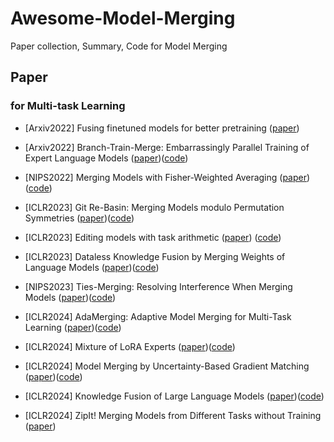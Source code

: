 # Awesome-Model-Merging

Paper collection, Summary, Code for Model Merging

## Paper

### for Multi-task Learning

+   [Arxiv2022] Fusing finetuned models for better pretraining ([paper](https://arxiv.org/pdf/2204.03044))
+   [Arxiv2022] Branch-Train-Merge: Embarrassingly Parallel Training of Expert Language Models ([paper](https://arxiv.org/pdf/2208.03306))([code](https://github.com/hadasah/btm))

+   [NIPS2022] Merging Models with Fisher-Weighted Averaging ([paper](https://proceedings.neurips.cc/paper_files/paper/2022/hash/70c26937fbf3d4600b69a129031b66ec-Abstract-Conference.html))([code](https://github.com/mmatena/model_merging))
+   [ICLR2023] Git Re-Basin: Merging Models modulo Permutation Symmetries ([paper](https://openreview.net/pdf?id=CQsmMYmlP5T))([code](https://github.com/samuela/git-re-basin))
+   [ICLR2023] Editing models with task arithmetic ([paper](https://openreview.net/pdf?id=6t0Kwf8-jrj)) ([code](https://github.com/mlfoundations/task_vectors))
+   [ICLR2023] Dataless Knowledge Fusion by Merging Weights of Language Models ([paper](https://openreview.net/pdf?id=FCnohuR6AnM))([code](https://github.com/bloomberg/dataless-model-merging))
+   [NIPS2023] Ties-Merging: Resolving Interference When Merging Models ([paper](https://proceedings.neurips.cc/paper_files/paper/2023/file/1644c9af28ab7916874f6fd6228a9bcf-Paper-Conference.pdf))([code](https://github.com/prateeky2806/ties-merging))

+   [ICLR2024] AdaMerging: Adaptive Model Merging for Multi-Task Learning ([paper](https://openreview.net/pdf?id=nZP6NgD3QY))([code](https://github.com/EnnengYang/AdaMerging))
+   [ICLR2024] Mixture of LoRA Experts ([paper](https://openreview.net/pdf?id=uWvKBCYh4S))([code](https://github.com/yushuiwx/MoLE))
+   [ICLR2024] Model Merging by Uncertainty-Based Gradient Matching ([paper](https://openreview.net/pdf?id=D7KJmfEDQP))([code](https://github.com/UKPLab/iclr2024-model-merging))
+   [ICLR2024] Knowledge Fusion of Large Language Models ([paper](https://openreview.net/pdf?id=jiDsk12qcz))([code](https://github.com/fanqiwan/FuseAI))
+   [ICLR2024] ZipIt! Merging Models from Different Tasks without Training ([paper](https://openreview.net/pdf?id=LEYUkvdUhq))

### 